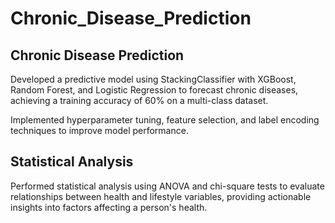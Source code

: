 # Chronic_Disease_Prediction

## Chronic Disease Prediction 
Developed a predictive model using StackingClassifier with XGBoost, Random Forest, and Logistic Regression to forecast chronic diseases, achieving a training accuracy of 60% on a multi-class dataset.

Implemented hyperparameter tuning, feature selection, and label encoding techniques to improve model performance.

## Statistical Analysis 

Performed statistical analysis using ANOVA and chi-square tests to evaluate relationships between health and lifestyle variables, providing actionable insights into factors affecting a person's health.
